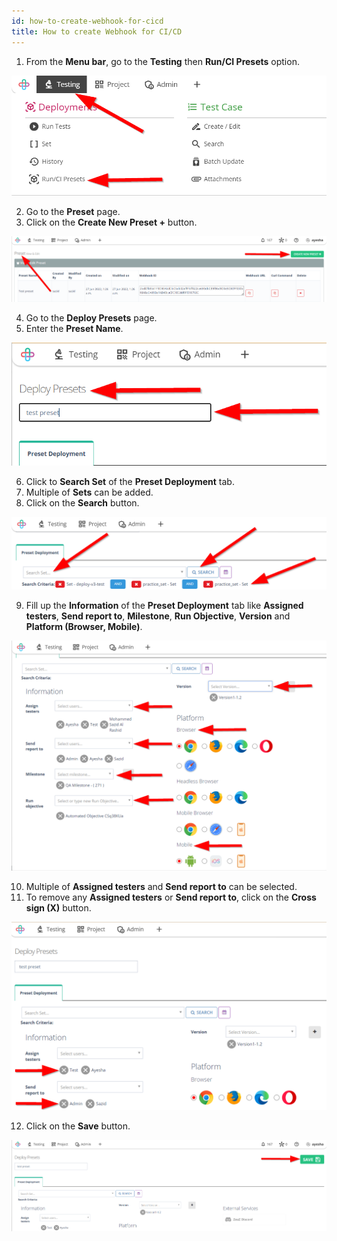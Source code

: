 ```yaml
---
id: how-to-create-webhook-for-cicd
title: How to create Webhook for CI/CD
---
```


1. From the **Menu bar**, go to the **Testing** then **Run/CI Presets** option.

![](/img/how-tos/how-to-create-webhook-for-cicd/run-ci.png)

2. Go to the **Preset** page.
3. Click on the **Create New Preset +** button.

![](/img/how-tos/how-to-create-webhook-for-cicd/preset-pg.png)

4. Go to the **Deploy Presets** page.
5. Enter the **Preset Name**.

![](/img/how-tos/how-to-create-webhook-for-cicd/preset-name.png)

6. Click to **Search Set** of the **Preset Deployment** tab.
7. Multiple of **Sets** can be added.
8. Click on the **Search** button.

![](/img/how-tos/how-to-create-webhook-for-cicd/search-set.png)

9. Fill up the **Information** of the **Preset Deployment** tab like **Assigned testers**, **Send report to**, **Milestone**, **Run Objective**, **Version** and **Platform (Browser, Mobile)**.

![](/img/how-tos/how-to-create-webhook-for-cicd/preset-information.png)

10. Multiple of **Assigned testers** and **Send report to** can be selected.
11. To remove any **Assigned testers** or **Send report to**, click on the **Cross sign (X)** button.

![](/img/how-tos/how-to-create-webhook-for-cicd/remove-report.png)

12. Click on the **Save** button.

![](/img/how-tos/how-to-create-webhook-for-cicd/save-preset.png)